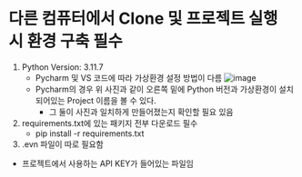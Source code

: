 # 다른 컴퓨터에서 Clone 및 프로젝트 실행 시 환경 구축 필수

1. Python Version: 3.11.7
   * Pycharm 및 VS 코드에 따라 가상환경 설정 방법이 다름
   ![image](https://github.com/mmol93/gpt_fullstack/assets/69494230/540339c1-3e17-40aa-84c1-07a034330e4b)
   * Pycharm의 경우 위 사진과 같이 오른쪽 밑에 Python 버전과 가상환경이 설치되어있는 Project 이름을 볼 수 있다.
     * 그 둘이 사진과 일치하게 만들어졌는지 확인할 필요 있음
2. requirements.txt에 있는 패키지 전부 다운로드 필수
   * pip install -r requirements.txt
3. .evn 파일이 따로 필요함
  * 프로젝트에서 사용하는 API KEY가 들어있는 파일임    
